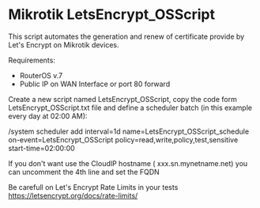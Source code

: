 # Mikrotik LetsEncrypt_OSScript
This script automates the generation and renew of certificate provide by Let's Encrypt on Mikrotik devices.

Requirements:
 - RouterOS v.7
 - Public IP on WAN Interface or port 80 forward 


Create a new script named LetsEncrypt_OSScript, copy the code form LetsEncrypt_OSScript.txt file and define a scheduler batch (in this example every day at 02:00 AM):

/system scheduler add interval=1d name=LetsEncrypt_OSScript_schedule on-event=LetsEncrypt_OSScript policy=read,write,policy,test,sensitive start-time=02:00:00

If you don't want use the CloudIP hostname ( xxx.sn.mynetname.net) you can uncomment the 4th line and set the FQDN

Be carefull on Let's Encrypt Rate Limits in your tests https://letsencrypt.org/docs/rate-limits/